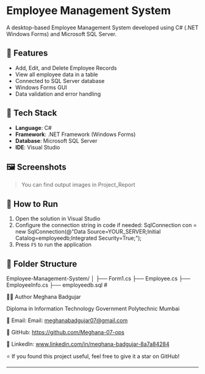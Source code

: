 # Employee Management System

A desktop-based Employee Management System developed using C# (.NET Windows Forms) and Microsoft SQL Server.

## 🧾 Features

- Add, Edit, and Delete Employee Records
- View all employee data in a table
- Connected to SQL Server database
- Windows Forms GUI
- Data validation and error handling

## 📂 Tech Stack

- **Language**: C#
- **Framework**: .NET Framework (Windows Forms)
- **Database**: Microsoft SQL Server
- **IDE**: Visual Studio

## 🖼️ Screenshots

> You can find output images in Project_Report 

## 🚀 How to Run

1. Open the solution in Visual Studio
2. Configure the connection string in code if needed:
SqlConnection con = new SqlConnection(@"Data Source=YOUR_SERVER;Initial Catalog=employeedb;Integrated Security=True;");
3. Press `F5` to run the application

## 📁 Folder Structure

Employee-Management-System/ │ ├── Form1.cs ├── Employee.cs ├── EmployeeInfo.cs ├── employeedb.sql # 

🙋‍♀️ Author Meghana Badgujar

Diploma in Information Technology Government Polytechnic Mumbai

📧 Email: Email: meghanabadgujar07@gmail.com

🔗 GitHub: https://github.com/Meghana-07-ops

🔗 LinkedIn: www.linkedin.com/in/meghana-badgujar-8a7a84284

⭐ If you found this project useful, feel free to give it a star on GitHub!

---
